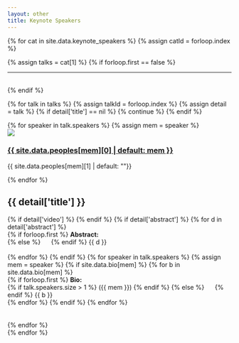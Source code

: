```yaml
---
layout: other
title: Keynote Speakers
---
```


{% for cat in site.data.keynote_speakers %}
{% assign catId = forloop.index %}
<!-- {{ cat  }} -->
{% assign talks = cat[1] %}
{% if forloop.first == false %} 
<br>
<hr>
<br>
{% endif %}
<!--<h3 class="nt-panel-title">{{ cat[0] }} Keynotes </h3>-->

<div class="row oc_cntr">
<div class="col-12">

{% for talk in talks %}
{% assign talkId = forloop.index %}
{% assign detail = talk %}
{% if detail['title'] == nil %}
{% continue %}
{% endif %}
<!-- {{ talk }} -->
<!-- {{ forloop.index }}{{ catId }} -->
<a id="keynote_{{ forloop.index }}_{{ catId }}"></a>
<div class="row">
    <div class="col-3 col-12-medium">
        <div class="row text-center">
        {% for speaker in talk.speakers %}
        {% assign mem = speaker %}
            <div class="col-12">
                <img class="img-fuild" style="max-width: 120px; max-height: auto;" src="{{ site.baseurl }}/images/peoples/{{ site.data.peoples[mem][3] | default: "avtar.png" }}?{{ site.time | date: "%s" }}">
            </div>
            <div class="col-12">
                <div class="nt-feature-pad">
                    <h3><a href="{{ site.data.peoples[mem][2] | default: "#" }}" target="_blank">{{ site.data.peoples[mem][0] | default: mem }}</a></h3>
                    <p>{{ site.data.peoples[mem][1] | default: ""}}</p>
                </div>
            </div>
        {% endfor %}
        </div>
    </div>
    <div class="col-9 col-12-medium">
        <h2>{{ detail['title'] }}</h2>
        {% if detail['video'] %}
<!--         <a href="{{ detail['video'] }}" class="btn"> Video </a> -->
        {% endif %}
        {% if detail['abstract'] %}
        {% for d in detail['abstract'] %}
        <div class="text-justify">
            {% if forloop.first %}
            <b>Abstract: </b> <br/>
            {% else %}
                &nbsp;&nbsp;&nbsp;&nbsp;
            {% endif %}
            {{ d }}
        </div>
        <br/>
        {% endfor %}
        {% endif %}
        {% for speaker in talk.speakers %}
        {% assign mem = speaker %}
        {% if site.data.bio[mem] %}
        {% for b in site.data.bio[mem] %}
        <div class="text-justify">
            {% if forloop.first %}
            <b>Bio: </b><br/>
                {% if talk.speakers.size > 1 %}
                ({{ mem }})
                {% endif %}
            {% else %}
                &nbsp;&nbsp;&nbsp;&nbsp;
            {% endif %}
            {{ b }}
        </div>
        {% endfor %}
        {% endif %}
        {% endfor %}
    </div>
</div>
<br>
<br>
{% endfor %}
</div>
</div>
{% endfor %}
